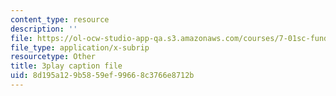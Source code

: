 ```yaml
---
content_type: resource
description: ''
file: https://ol-ocw-studio-app-qa.s3.amazonaws.com/courses/7-01sc-fundamentals-of-biology-fall-2011/8d195a129b5859ef99668c3766e8712b_P-Ry4rRdDbk.vtt
file_type: application/x-subrip
resourcetype: Other
title: 3play caption file
uid: 8d195a12-9b58-59ef-9966-8c3766e8712b
---
```

